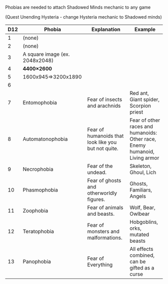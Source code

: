 Phobias are needed to attach Shadowed Minds mechanic to any game

(Quest Unending Hysteria - change Hysteria mechanic to  Shadowed minds)

| D12 | Phobia                         | Explanation                                         | Example                                                                          |
| --- | ------------------------------ | --------------------------------------------------- | -------------------------------------------------------------------------------- |
| 1   | (none)                         |                                                     |                                                                                  |
| 2   | (none)                         |                                                     |                                                                                  |
| 3   | A square image (ex. 2048x2048) |                                                     |                                                                                  |
| 4   | **4400×2600**                  |                                                     |                                                                                  |
| 5   | 1600x945=>3200x1890            |                                                     |                                                                                  |
| 6   |                                |                                                     |                                                                                  |
| 7   | Entomophobia                   | Fear of insects and arachnids                       | Red ant, Giant spider, Scorpion priest                                           |
| 8   | Automatonophobia               | Fear of humanoids that look like you but not quite. | Fear of other races and humanoids:<br>Other race,  Enemy  humanoid, Living armor |
| 9   | Necrophobia                    | Fear of the undead.                                 | Skeleton, Ghoul, Lich                                                            |
| 10  | Phasmophobia                   | Fear of ghosts and otherworldly figures.            | Ghosts, Familiars, Angels                                                        |
| 11  | Zoophobia                      | Fear of animals and beasts.                         | Wolf, Bear, Owlbear                                                              |
| 12  | Teratophobia                   | Fear of monsters and malformations.                 | Hobgoblins, orks, mutated beasts                                                 |
| 13  | Panophobia                     | Fear  of Everything                                 | All effects combined, can be gifted as a curse                                   |
